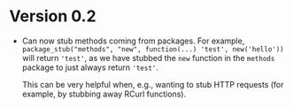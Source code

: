 # Version 0.2

  * Can now stub methods coming from packages. For example,
    `package_stub("methods", "new", function(...) 'test', new('hello'))`
    will return `'test'`, as we have stubbed the `new` function
    in the `methods` package to just always return `'test'`.

    This can be very helpful when, e.g., wanting to stub HTTP
    requests (for example, by stubbing away RCurl functions).


